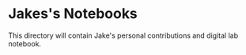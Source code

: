# Jakes's Notebooks
This directory will contain Jake's personal contributions and digital lab notebook.